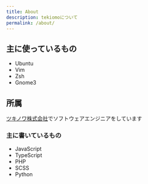 ```yaml
---
title: About
description: tekiomoについて
permalink: /about/
---
```


## 主に使っているもの
* Ubuntu
* Vim
* Zsh
* Gnome3

## 所属
[ツキノワ株式会社](http://tsukinowa.jp/)でソフトウェアエンジニアをしています

### 主に書いているもの
* JavaScript
* TypeScript
* PHP
* SCSS
* Python
